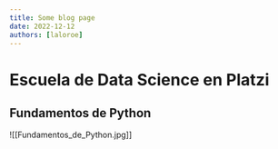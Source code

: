 ```yaml
---
title: Some blog page
date: 2022-12-12
authors: [laloroe]
---
```


# Escuela de Data Science en Platzi

## Fundamentos de Python

![[Fundamentos_de_Python.jpg]]
